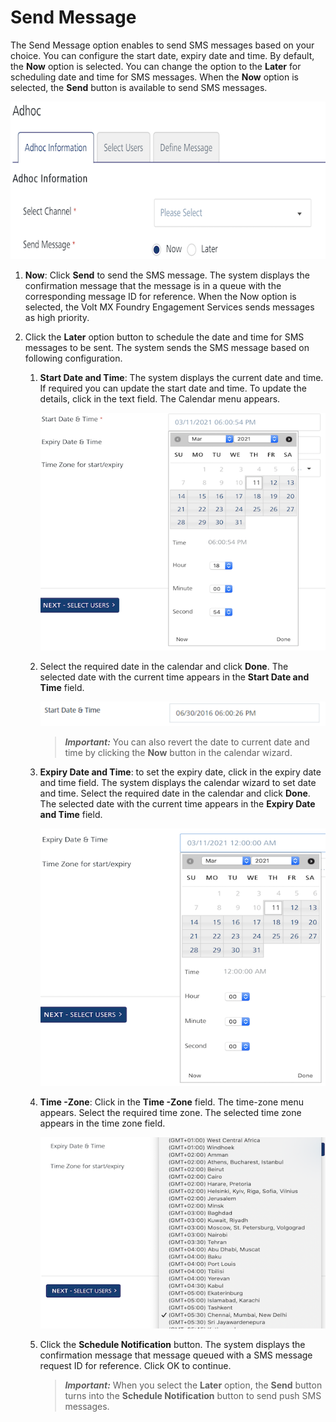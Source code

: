                            


Send Message
============

The Send Message option enables to send SMS messages based on your choice. You can configure the start date, expiry date and time. By default, the **Now** option is selected. You can change the option to the **Later** for scheduling date and time for SMS messages. When the **Now** option is selected, the **Send** button is available to send SMS messages.

![](../Resources/Images/Engagement/Adhoc/Email_Message/setstartandexpirytime.png)

1.  **Now**: Click **Send** to send the SMS message. The system displays the confirmation message that the message is in a queue with the corresponding message ID for reference. When the Now option is selected, the Volt MX Foundry Engagement Services sends messages as high priority.

1.  Click the **Later** option button to schedule the date and time for SMS messages to be sent. The system sends the SMS message based on following configuration.
    1.  **Start Date and Time**: The system displays the current date and time. If required you can update the start date and time. To update the details, click in the text field. The Calendar menu appears.
        
        ![](../Resources/Images/Engagement/Adhoc/Push_Message/startdattime1_556x474.png)
        
    2.  Select the required date in the calendar and click **Done**. The selected date with the current time appears in the **Start Date and Time** field.
        
        ![](../Resources/Images/Engagement/Adhoc/Push_Message/setcalendar_560x48.png)
        
        > **_Important:_** You can also revert the date to current date and time by clicking the **Now** button in the calendar wizard.
        
    3.  **Expiry Date and Time**: to set the expiry date, click in the expiry date and time field. The system displays the calendar wizard to set date and time. Select the required date in the calendar and click **Done**. The selected date with the current time appears in the **Expiry Date and Time** field.
        
        ![](../Resources/Images/Engagement/Adhoc/Push_Message/expirydattim_557x502.png)
        
    4.  **Time -Zone**: Click in the **Time -Zone** field. The time-zone menu appears. Select the required time zone. The selected time zone appears in the time zone field.
        
        ![](../Resources/Images/Engagement/Adhoc/Push_Message/timezone_562x377.png)
        
    5.  Click the **Schedule Notification** button. The system displays the confirmation message that message queued with a SMS message request ID for reference. Click OK to continue.
        
        > **_Important:_** When you select the **Later** option, the **Send** button turns into the **Schedule Notification** button to send push SMS messages.
